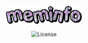 <div align="center"><img src="https://github.com/siruidops/meminfo_c/raw/main/.tmp/text.gif"/>

![License](https://img.shields.io/badge/license-GPL-blue)
</div>
